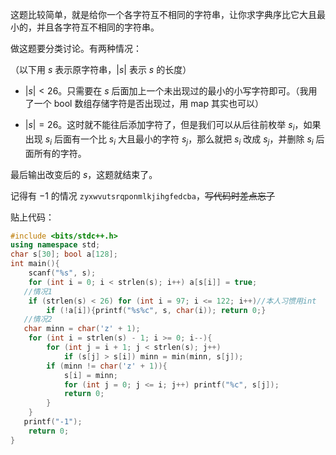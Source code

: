这题比较简单，就是给你一个各字符互不相同的字符串，让你求字典序比它大且最小的，并且各字符互不相同的字符串。

做这题要分类讨论。有两种情况：

（以下用 $s$ 表示原字符串，$\lvert s \rvert$ 表示 $s$ 的长度）

+ $\lvert s \rvert < 26$。只需要在 $s$ 后面加上一个未出现过的最小的小写字符即可。（我用了一个 bool 数组存储字符是否出现过，用 map 其实也可以）

+ $\lvert s \rvert = 26$。这时就不能往后添加字符了，但是我们可以从后往前枚举 $s_i$，如果出现 $s_i$ 后面有一个比 $s_i$ 大且最小的字符 $s_j$，那么就把 $s_i$ 改成 $s_j$，并删除 $s_i$ 后面所有的字符。

最后输出改变后的 $s$，这题就结束了。

记得有 $-1$ 的情况 `zyxwvutsrqponmlkjihgfedcba`，~~写代码时差点忘了~~

贴上代码：

```cpp
#include <bits/stdc++.h>
using namespace std;
char s[30]; bool a[128];
int main(){
	scanf("%s", s);
	for (int i = 0; i < strlen(s); i++) a[s[i]] = true;
   //情况1
	if (strlen(s) < 26) for (int i = 97; i <= 122; i++)//本人习惯用int
		if (!a[i]){printf("%s%c", s, char(i)); return 0;}
   //情况2
   char minn = char('z' + 1);
	for (int i = strlen(s) - 1; i >= 0; i--){
		for (int j = i + 1; j < strlen(s); j++)
			if (s[j] > s[i]) minn = min(minn, s[j]);
		if (minn != char('z' + 1)){
			s[i] = minn;
			for (int j = 0; j <= i; j++) printf("%c", s[j]);
			return 0;
		}
	}
   printf("-1");
	return 0;
}
```
